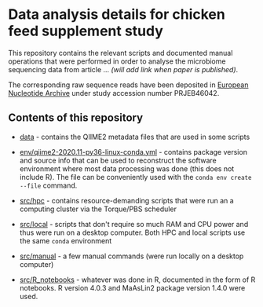 # Data analysis details for chicken feed supplement study

This repository contains the relevant scripts and documented manual operations that were performed in order to analyse the microbiome sequencing data from article ... *(will add link when paper is published)*.

The corresponding raw sequence reads have been deposited in [European Nucleotide Archive](https://www.ebi.ac.uk/ena/browser/home) under study accession number PRJEB46042.

## Contents of this repository

- [data](data) - contains the QIIME2 metadata files that are used in some scripts

- [env/qiime2-2020.11-py36-linux-conda.yml](env/qiime2-2020.11-py36-linux-conda.yml) - contains package version and source info that can be used to reconstruct the software environment where most data processing was done (this does not include R). The file can be conveniently used with the `conda env create --file` command.

- [src/hpc](src/hpc) - contains resource-demanding scripts that were run an a computing cluster via the Torque/PBS scheduler

- [src/local](src/local) - scripts that don't require so much RAM and CPU power and thus were run on a desktop computer. Both HPC and local scripts use the same `conda` environment

- [src/manual](src/manual) - a few manual commands (were run locally on a desktop computer)

- [src/R_notebooks](src/R_notebooks) - whatever was done in R, documented in the form of R notebooks. R version 4.0.3 and MaAsLin2 package version 1.4.0 were used.
